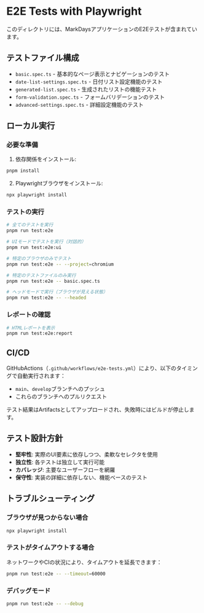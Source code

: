 # E2E Tests with Playwright

このディレクトリには、MarkDaysアプリケーションのE2Eテストが含まれています。

## テストファイル構成

- `basic.spec.ts` - 基本的なページ表示とナビゲーションのテスト
- `date-list-settings.spec.ts` - 日付リスト設定機能のテスト
- `generated-list.spec.ts` - 生成されたリストの機能テスト
- `form-validation.spec.ts` - フォームバリデーションのテスト
- `advanced-settings.spec.ts` - 詳細設定機能のテスト

## ローカル実行

### 必要な準備

1. 依存関係をインストール:
```bash
pnpm install
```

2. Playwrightブラウザをインストール:
```bash
npx playwright install
```

### テストの実行

```bash
# 全てのテストを実行
pnpm run test:e2e

# UIモードでテストを実行（対話的）
pnpm run test:e2e:ui

# 特定のブラウザのみでテスト
pnpm run test:e2e -- --project=chromium

# 特定のテストファイルのみ実行
pnpm run test:e2e -- basic.spec.ts

# ヘッドモードで実行（ブラウザが見える状態）
pnpm run test:e2e -- --headed
```

### レポートの確認

```bash
# HTMLレポートを表示
pnpm run test:e2e:report
```

## CI/CD

GitHubActions（`.github/workflows/e2e-tests.yml`）により、以下のタイミングで自動実行されます：

- `main`、`develop`ブランチへのプッシュ
- これらのブランチへのプルリクエスト

テスト結果はArtifactsとしてアップロードされ、失敗時にはビルドが停止します。

## テスト設計方針

- **堅牢性**: 実際のUI要素に依存しつつ、柔軟なセレクタを使用
- **独立性**: 各テストは独立して実行可能
- **カバレッジ**: 主要なユーザーフローを網羅
- **保守性**: 実装の詳細に依存しない、機能ベースのテスト

## トラブルシューティング

### ブラウザが見つからない場合
```bash
npx playwright install
```

### テストがタイムアウトする場合
ネットワークやCIの状況により、タイムアウトを延長できます：
```bash
pnpm run test:e2e -- --timeout=60000
```

### デバッグモード
```bash
pnpm run test:e2e -- --debug
```